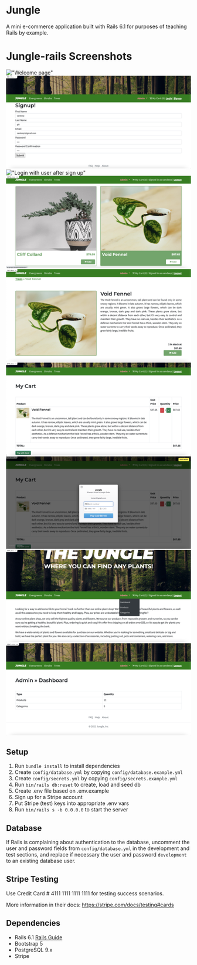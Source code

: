 # Jungle

A mini e-commerce application built with Rails 6.1 for purposes of teaching Rails by example.


# Jungle-rails Screenshots

!["Welcome page"](https://github.com/sandeepgill62/jungle-rails/blob/master/docs/jungle1.png?raw=true)
!["Sign up page"](https://github.com/sandeepgill62/jungle-rails/blob/master/docs/jungle2.png?raw=true)
!["Login with user after sign up"](https://github.com/sandeepgill62/jungle-rails/blob/master/docs/jungle3.png?raw=true)
!["Products on page"](https://github.com/sandeepgill62/jungle-rails/blob/master/docs/jungle4.png?raw=true)
!["Product description page and buy"](https://github.com/sandeepgill62/jungle-rails/blob/master/docs/jungle5.png?raw=true)
!["Products in cart"](https://github.com/sandeepgill62/jungle-rails/blob/master/docs/jungle6.png?raw=true)
!["Payment page"](https://github.com/sandeepgill62/jungle-rails/blob/master/docs/jungle7.png?raw=true)
!["Admin Page"](https://github.com/sandeepgill62/jungle-rails/blob/master/docs/jungle8.png?raw=true)
!["Admin dashboard"](https://github.com/sandeepgill62/jungle-rails/blob/master/docs/jungle9.png?raw=true)

## Setup

1. Run `bundle install` to install dependencies
2. Create `config/database.yml` by copying `config/database.example.yml`
3. Create `config/secrets.yml` by copying `config/secrets.example.yml`
4. Run `bin/rails db:reset` to create, load and seed db
5. Create .env file based on .env.example
6. Sign up for a Stripe account
7. Put Stripe (test) keys into appropriate .env vars
8. Run `bin/rails s -b 0.0.0.0` to start the server

## Database

If Rails is complaining about authentication to the database, uncomment the user and password fields from `config/database.yml` in the development and test sections, and replace if necessary the user and password `development` to an existing database user.

## Stripe Testing

Use Credit Card # 4111 1111 1111 1111 for testing success scenarios.

More information in their docs: <https://stripe.com/docs/testing#cards>

## Dependencies

- Rails 6.1 [Rails Guide](http://guides.rubyonrails.org/v6.1/)
- Bootstrap 5
- PostgreSQL 9.x
- Stripe
